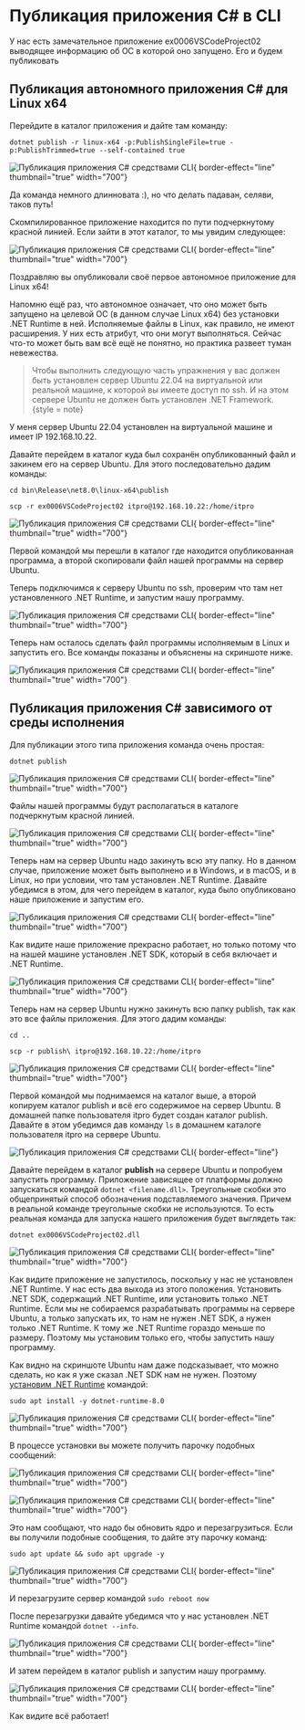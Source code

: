 # Публикация приложения C# в CLI
У нас есть замечательное приложение ex0006VSCodeProject02 выводящее информацию об ОС в которой оно запущено.
Его и будем публиковать

## Публикация автономного приложения C# для Linux x64

Перейдите в каталог приложения и дайте там команду:

`dotnet publish -r linux-x64 -p:PublishSingleFile=true -p:PublishTrimmed=true --self-contained true`

![Публикация приложения C# средствами CLI](PublishCSharpProjectByCLI01.png){ border-effect="line"  thumbnail="true" width="700"}

Да команда немного длинновата :), но что делать падаван, селяви, таков путь!

Скомпилированное приложение находится по пути подчеркнутому красной линией. Если зайти в этот каталог, то мы увидим
следующее:

![Публикация приложения C# средствами CLI](PublishCSharpProjectByCLI02.png){ border-effect="line"  thumbnail="true" width="700"}

Поздравляю вы опубликовали своё первое автономное приложение для Linux x64!

Напомню ещё раз, что автономное означает, что оно может быть запущено на целевой ОС (в данном случае Linux x64)
без установки .NET Runtime в ней. Исполняемые файлы в Linux, как правило, не имеют расширения. У них есть атрибут,
что они могут выполняться. Сейчас что-то может быть вам всё ещё не понятно, но практика развеет туман невежества.

>Чтобы выполнить следующую часть упражнения у вас должен быть установлен сервер Ubuntu 22.04 на виртуальной или реальной
> машине, к которой вы имеете доступ по ssh. И на этом сервере Ubuntu не должен быть установлен .NET Framework.
{style = note}

У меня сервер Ubuntu 22.04 установлен на виртуальной машине и имеет IP 192.168.10.22.

Давайте перейдем в каталог куда был сохранён опубликованный файл и закинем его на сервер Ubuntu. Для этого последовательно
дадим команды:

`cd bin\Release\net8.0\linux-x64\publish`

`scp -r ex0006VSCodeProject02 itpro@192.168.10.22:/home/itpro`

![Публикация приложения C# средствами CLI](PublishCSharpProjectByCLI03.png){ border-effect="line"  thumbnail="true" width="700"}

Первой командой мы перешли в каталог где находится опубликованная программа, а второй скопировали файл нашей программы на
сервер Ubuntu.

Теперь подключимся к серверу Ubuntu по ssh, проверим что там нет установленного .NET Runtime, и запустим нашу программу.

![Публикация приложения C# средствами CLI](PublishCSharpProjectByCLI04.png){ border-effect="line"  thumbnail="true" width="700"}

Теперь нам осталось сделать файл программы исполняемым в Linux и запустить его. Все команды показаны и объяснены на скриншоте
ниже.

![Публикация приложения C# средствами CLI](PublishCSharpProjectByCLI05.png){ border-effect="line"  thumbnail="true" width="700"}

## Публикация приложения C# зависимого от среды исполнения
Для публикации этого типа приложения команда очень простая:

`dotnet publish`

![Публикация приложения C# средствами CLI](PublishCSharpProjectByCLI06.png){ border-effect="line"  thumbnail="true" width="700"}

Файлы нашей программы будут располагаться в каталоге подчеркнутым красной линией.

![Публикация приложения C# средствами CLI](PublishCSharpProjectByCLI07.png){ border-effect="line"  thumbnail="true" width="700"}

Теперь нам на сервер Ubuntu надо закинуть всю эту папку. Но в данном случае, приложение может быть выполнено и в Windows,
и в macOS, и в Linux, но при условии, что там установлен .NET Runtime. Давайте убедимся в этом, для чего перейдем в каталог,
куда было опубликовано наше приложение и запустим его.

![Публикация приложения C# средствами CLI](PublishCSharpProjectByCLI08.png){ border-effect="line"  thumbnail="true" width="700"}

Как видите наше приложение прекрасно работает, но только потому что на нашей машине установлен .NET SDK, который в себя
включает и .NET Runtime.

![Публикация приложения C# средствами CLI](PublishCSharpProjectByCLI09.png){ border-effect="line"  thumbnail="true" width="700"}

Теперь нам на сервер Ubuntu нужно закинуть всю папку publish, так как это все файлы приложения. Для этого дадим команды:

`cd ..`

`scp -r publish\ itpro@192.168.10.22:/home/itpro`

![Публикация приложения C# средствами CLI](PublishCSharpProjectByCLI10.png){ border-effect="line"  thumbnail="true" width="700"}

Первой командой мы поднимаемся на каталог выше, а второй копируем каталог publish и всё его содержимое на сервер Ubuntu.
В домашней папке пользователя itpro будет создан каталог publish. Давайте в этом убедимся дав команду `ls` в домашнем
каталоге пользователя itpro на сервере Ubuntu.

![Публикация приложения C# средствами CLI](PublishCSharpProjectByCLI11.png){ border-effect="line"}

Давайте перейдем в каталог **publish** на сервере Ubuntu и попробуем запустить программу. Приложение зависящее от платформы
должно запускаться командой `dotnet <filename.dll>`. Треугольные скобки это общепринятый способ обозначения подставляемого 
значения. Причем в реальной команде треугольные скобки не используются. То есть реальная команда для запуска нашего приложения
будет выглядеть так:

`dotnet ex0006VSCodeProject02.dll`

![Публикация приложения C# средствами CLI](PublishCSharpProjectByCLI12.png){ border-effect="line"  thumbnail="true" width="700"}

Как видите приложение не запустилось, поскольку у нас не установлен .NET Runtime. У нас есть два выхода из этого положения.
Установить .NET SDK, содержащий .NET Runtime, или установить только .NET Runtime. Если мы не собираемся разрабатывать 
программы на сервере Ubuntu, а только запускать их, то нам не нужен .NET SDK, а нужен только .NET Runtime. К тому же
.NET Runtime гораздо меньше по размеру. Поэтому мы установим только его, чтобы запустить нашу программу.

Как видно на скриншоте Ubuntu нам даже подсказывает, что можно сделать, но как я уже сказал .NET SDK нам не нужен. Поэтому
[установим .NET Runtime](https://learn.microsoft.com/ru-ru/dotnet/core/install/linux-ubuntu-2204#install-the-runtime) командой:

`sudo apt install -y dotnet-runtime-8.0`

![Публикация приложения C# средствами CLI](PublishCSharpProjectByCLI13.png){ border-effect="line"  thumbnail="true" width="700"}

В процессе установки вы можете получить парочку подобных сообщений:

![Публикация приложения C# средствами CLI](PublishCSharpProjectByCLI14.png){ border-effect="line"  thumbnail="true" width="700"}

![Публикация приложения C# средствами CLI](PublishCSharpProjectByCLI15.png){ border-effect="line"  thumbnail="true" width="700"}

Это нам сообщают, что надо бы обновить ядро и перезагрузиться. Если вы получили подобные сообщения, то дайте эту парочку 
команд:

`sudo apt update && sudo apt upgrade -y`

![Публикация приложения C# средствами CLI](PublishCSharpProjectByCLI16.png){ border-effect="line"  thumbnail="true" width="700"}

И перезагрузите сервер командой `sudo reboot now`

После перезагрузки давайте убедимся что у нас установлен .NET Runtime командой `dotnet --info`.

![Публикация приложения C# средствами CLI](PublishCSharpProjectByCLI17.png){ border-effect="line"  thumbnail="true" width="700"}

И затем перейдем в каталог publish и запустим нашу программу.

![Публикация приложения C# средствами CLI](PublishCSharpProjectByCLI18.png){ border-effect="line"  thumbnail="true" width="700"}

Как видите всё работает!